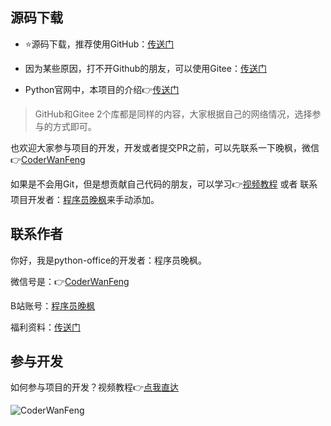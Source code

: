 

## 源码下载

- ⭐源码下载，推荐使用GitHub：[传送门](https://github.com/CoderWanFeng/python-office)

- 因为某些原因，打不开Github的朋友，可以使用Gitee：[传送门](https://gitee.com/CoderWanFeng/python-office)

- Python官网中，本项目的介绍👉[传送门](https://pypi.org/project/python-office/)

> GitHub和Gitee 2个库都是同样的内容，大家根据自己的网络情况，选择参与的方式即可。

也欢迎大家参与项目的开发，开发或者提交PR之前，可以先联系一下晚枫，微信👉[CoderWanFeng](https://mp.weixin.qq.com/s/Nt8E8vC-ZsoN1McTOYbY2g)

如果是不会用Git，但是想贡献自己代码的朋友，可以学习👉[视频教程](https://www.bilibili.com/video/BV1EP411d7Np/) 或者 联系项目开发者：[程序员晚枫](https://mp.weixin.qq.com/s/Nt8E8vC-ZsoN1McTOYbY2g)来手动添加。

## 联系作者

你好，我是python-office的开发者：程序员晚枫。

微信号是：👉[CoderWanFeng](https://mp.weixin.qq.com/s/Nt8E8vC-ZsoN1McTOYbY2g)

B站账号：[程序员晚枫](https://space.bilibili.com/1989702333)

福利资料：[传送门](http://python4office.cn/%E8%B5%84%E6%BA%90%E5%90%88%E9%9B%86-1/)

## 参与开发

如何参与项目的开发？视频教程👉[点我直达](https://www.bilibili.com/video/BV1EP411d7Np)

![CoderWanFeng](https://python-office-1300615378.cos.ap-chongqing.myqcloud.com/qr-code.jpg)
